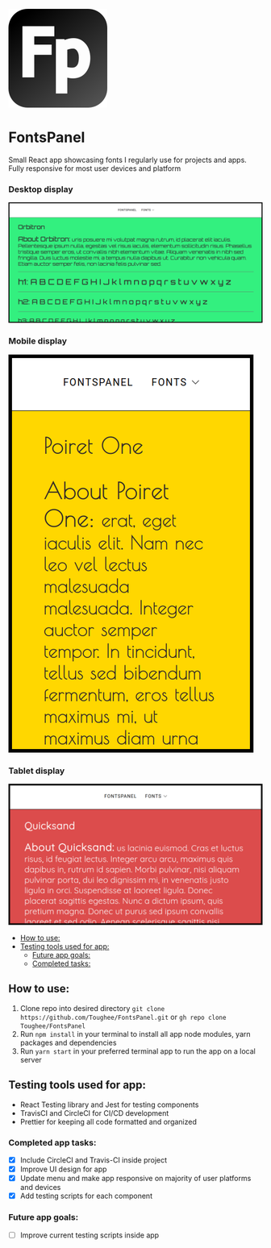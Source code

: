 ![App logo](./public/img/fontspanel_logo.svg)

# FontsPanel

Small React app showcasing fonts I regularly use for projects and apps. Fully responsive for most user devices and platform

### Desktop display
![Splash page](./public/img/fontspanel_splash_desktop.png)

### Mobile display
![Splash page](./public/img/fontspanel_splash_mobile.png)

### Tablet display
![Splash page](./public/img/fontspanel_splash_tablet.png)

  - [How to use:](#how-to-use)
  - [Testing tools used for app:](#testing-tools-used-for-app)
    - [Future app goals:](#future-app-goals)
    - [Completed tasks:](#completed-tasks)


## How to use:

1. Clone repo into desired directory `git clone https://github.com/Toughee/FontsPanel.git` or `gh repo clone Toughee/FontsPanel`
2. Run `npm install` in your terminal to install all app node modules, yarn packages and dependencies
3. Run `yarn start` in your preferred terminal app to run the app on a local server

## Testing tools used for app:

-   React Testing library and Jest for testing components
-   TravisCI and CircleCI for CI/CD development
-   Prettier for keeping all code formatted and organized


### Completed app tasks:

- [x] Include CircleCI and Travis-CI inside project
- [x] Improve UI design for app
- [x] Update menu and make app responsive on majority of user platforms and devices
- [x] Add testing scripts for each component

### Future app goals:

- [ ] Improve current testing scripts inside app 